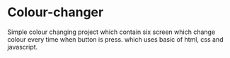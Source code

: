 # Colour-changer
Simple colour changing project which contain six screen which change colour every time when button is press. which uses basic of html, css and javascript.
